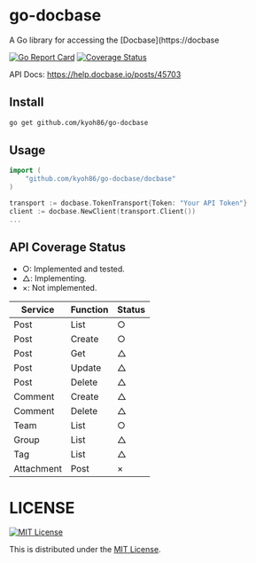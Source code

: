 # go-docbase

A Go library for accessing the [Docbase](https://docbase

[![Go Report Card](https://goreportcard.com/badge/github.com/kyoh86/go-docbase)](https://goreportcard.com/report/github.com/kyoh86/go-docbase)
[![Coverage Status](https://img.shields.io/codecov/c/github/kyoh86/go-docbase.svg)](https://codecov.io/gh/kyoh86/go-docbase)

API Docs: https://help.docbase.io/posts/45703

## Install

```sh
go get github.com/kyoh86/go-docbase
```

## Usage

```go
import (
	"github.com/kyoh86/go-docbase/docbase"
)

transport := docbase.TokenTransport{Token: "Your API Token"}
client := docbase.NewClient(transport.Client())
...
```

## API Coverage Status

* ○: Implemented and tested.
* △: Implementing.
* ×: Not implemented.

| Service | Function | Status |
| --- | --- | --- |
| Post | List | ○ |
| Post | Create | ○ |
| Post | Get | △ |
| Post | Update | △ |
| Post | Delete | △ |
| Comment | Create | △ |
| Comment | Delete | △ |
| Team | List | ○ |
| Group | List | △ |
| Tag | List | △ |
| Attachment | Post | × |

# LICENSE

[![MIT License](http://img.shields.io/badge/license-MIT-blue.svg)](http://www.opensource.org/licenses/MIT)

This is distributed under the [MIT License](http://www.opensource.org/licenses/MIT).
